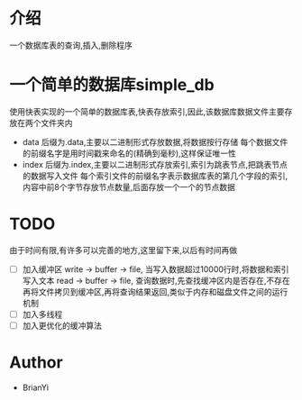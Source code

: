 # 介绍
一个数据库表的查询,插入,删除程序

# 一个简单的数据库simple_db
使用快表实现的一个简单的数据库表,快表存放索引,因此,该数据库数据文件主要存放在两个文件夹内
- data
后缀为.data,主要以二进制形式存放数据,将数据按行存储
每个数据文件的前缀名字是用时间戳来命名的(精确到毫秒),这样保证唯一性
- index
后缀为.index,主要以二进制形式存放索引,索引为跳表节点,把跳表节点的数据写入文件
每个索引文件的前缀名字表示数据库表的第几个字段的索引,内容中前8个字节存放节点数量,后面存放一个一个的节点数据

# TODO
由于时间有限,有许多可以完善的地方,这里留下来,以后有时间再做
- [  ] 加入缓冲区
write -> buffer -> file, 当写入数据超过10000行时,将数据和索引写入文本
read -> buffer -> file, 查询数据时,先查找缓冲区内是否存在,不存在再将文件拷贝到缓冲区,再将查询结果返回,类似于内存和磁盘文件之间的运行机制
- [  ] 加入多线程
- [  ] 加入更优化的缓冲算法

# Author
- BrianYi
